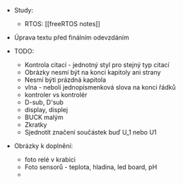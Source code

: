- Study:
	- RTOS: [[freeRTOS notes]]

- Úprava textu před finálním odevzdáním
- TODO:
	- Kontrola citací - jednotný styl pro stejný typ citací
	- Obrázky nesmí být na konci kapitoly ani strany
	- Nesmí býti prázdná kapitola
	- vlna - neboli jednopísmenková slova na konci řádků
	- kontroler vs kontrolér
	- D-sub, D'sub
	- display, displej
	-  BUCK malým
	- Zkratky
	-  Sjednotit značení součástek buď U_1 nebo U1

- Obrázky k doplnění:
	- foto relé v krabici
	- Foto sensorů - teplota, hladina, led board, pH
	- 